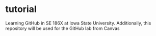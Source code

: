 # tutorial
Learning GitHub in SE 186X at Iowa State University. Additionally, this repository will be used for the GitHub lab from Canvas
